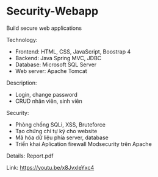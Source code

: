 # Security-Webapp
Build secure web applications


Technology:
 + Frontend: HTML, CSS, JavaScript, Boostrap 4
 + Backend: Java Spring MVC, JDBC
 + Database: Microsoft SQL Server
 + Web server: Apache Tomcat


Description:
 + Login, change password
 + CRUD nhân viên, sinh viên


Security:
 + Phòng chống SQLi, XSS, Bruteforce
 + Tạo chứng chỉ tự ký cho website
 + Mã hóa dữ liệu phía server, database
 + Triển khai Aplication firewall Modsecurity trên Apache
 
 
 Details: Report.pdf
 
 Link: https://youtu.be/x8JvxleYxc4

